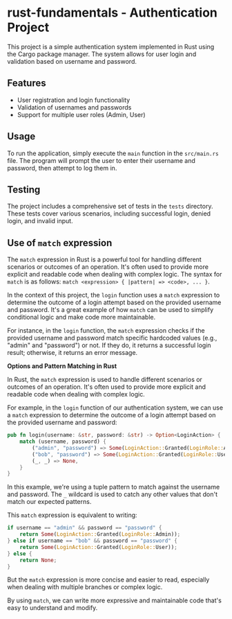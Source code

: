 # rust-fundamentals - Authentication Project

This project is a simple authentication system implemented in Rust using the Cargo package manager. The system allows for user login and validation based on username and password.

## Features

- User registration and login functionality
- Validation of usernames and passwords
- Support for multiple user roles (Admin, User)

## Usage

To run the application, simply execute the `main` function in the `src/main.rs` file. The program will prompt the user to enter their username and password, then attempt to log them in.

## Testing

The project includes a comprehensive set of tests in the `tests` directory. These tests cover various scenarios, including successful login, denied login, and invalid input.

## Use of `match` expression

The `match` expression in Rust is a powerful tool for handling different scenarios or outcomes of an operation. It's often used to provide more explicit and readable code when dealing with complex logic. The syntax for `match` is as follows: `match <expression> { |pattern| => <code>, ... }`.

In the context of this project, the `login` function uses a `match` expression to determine the outcome of a login attempt based on the provided username and password. It's a great example of how `match` can be used to simplify conditional logic and make code more maintainable.

For instance, in the `login` function, the `match` expression checks if the provided username and password match specific hardcoded values (e.g., "admin" and "password") or not. If they do, it returns a successful login result; otherwise, it returns an error message.

**Options and Pattern Matching in Rust**

In Rust, the `match` expression is used to handle different scenarios or outcomes of an operation. It's often used to provide more explicit and readable code when dealing with complex logic.

For example, in the `login` function of our authentication system, we can use a `match` expression to determine the outcome of a login attempt based on the provided username and password:

```rust
pub fn login(username: &str, password: &str) -> Option<LoginAction> {
    match (username, password) {
        ("admin", "password") => Some(LoginAction::Granted(LoginRole::Admin)),
        ("bob", "password") => Some(LoginAction::Granted(LoginRole::User)),
        (_, _) => None,
    }
}
```

In this example, we're using a tuple pattern to match against the username and password. The `_` wildcard is used to catch any other values that don't match our expected patterns.

This `match` expression is equivalent to writing:

```rust
if username == "admin" && password == "password" {
    return Some(LoginAction::Granted(LoginRole::Admin));
} else if username == "bob" && password == "password" {
    return Some(LoginAction::Granted(LoginRole::User));
} else {
    return None;
}
```

But the `match` expression is more concise and easier to read, especially when dealing with multiple branches or complex logic.

By using `match`, we can write more expressive and maintainable code that's easy to understand and modify.
